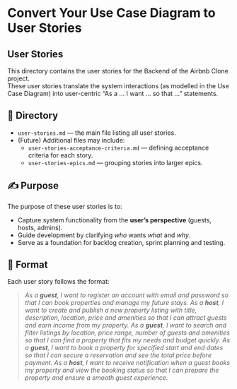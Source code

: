 # Convert Your Use Case Diagram to User Stories

## User Stories

This directory contains the user stories for the Backend of the Airbnb Clone project.  
These user stories translate the system interactions (as modelled in the Use Case Diagram) into user-centric “As a … I want … so that …” statements.  

## 📁 Directory  

- `user-stories.md` — the main file listing all user stories.  
- (Future) Additional files may include:  
  - `user-stories-acceptance-criteria.md` — defining acceptance criteria for each story.  
  - `user-stories-epics.md` — grouping stories into larger epics.

## ✍️ Purpose  

The purpose of these user stories is to:  

- Capture system functionality from the **user’s perspective** (guests, hosts, admins).  
- Guide development by clarifying *who* wants *what* and *why*.  
- Serve as a foundation for backlog creation, sprint planning and testing.

## 📗 Format  

Each user story follows the format:  
> *As a **guest**, I want to register an account with email and password so that I can book properties and manage my future stays.*
> *As a **host**, I want to create and publish a new property listing with title, description, location, price and amenities so that I can attract guests and earn income from my property.*
> *As a **guest**, I want to search and filter listings by location, price range, number of guests and amenities so that I can find a property that fits my needs and budget quickly.*
> *As a **guest**, I want to book a property for specified start and end dates so that I can secure a reservation and see the total price before payment.*
> *As a **host**, I want to receive notification when a guest books my property and view the booking status so that I can prepare the property and ensure a smooth guest experience.*
